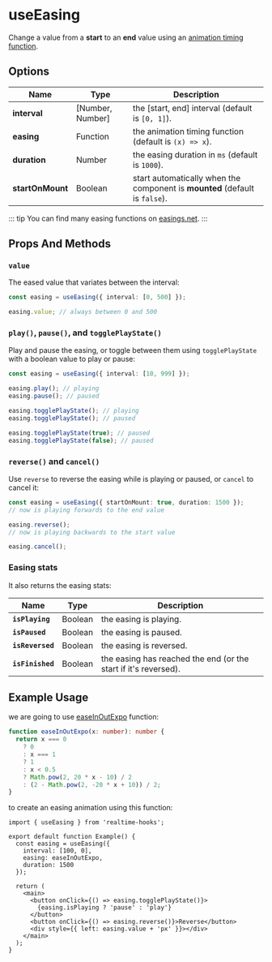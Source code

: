 # useEasing

Change a value from a **start** to an **end** value using an [animation timing function](https://developer.mozilla.org/en-US/docs/Web/CSS/animation-timing-function).

## Options

| Name             | Type             | Description                                                                 |
| ---------------- | ---------------- | --------------------------------------------------------------------------- |
| **interval**     | [Number, Number] | the [start, end] interval (default is `[0, 1]`).                            |
| **easing**       | Function         | the animation timing function (default is `(x) => x`).                      |
| **duration**     | Number           | the easing duration in `ms` (default is `1000`).                            |
| **startOnMount** | Boolean          | start automatically when the component is **mounted** (default is `false`). |

::: tip
You can find many easing functions on [easings.net](https://easings.net/).
:::

## Props And Methods

### `value`

The eased value that variates between the interval:

```ts
const easing = useEasing({ interval: [0, 500] });

easing.value; // always between 0 and 500
```

### `play()`, `pause()`, and `togglePlayState()`

Play and pause the easing, or toggle between them using `togglePlayState` with a boolean value to play or pause:

```ts
const easing = useEasing({ interval: [10, 999] });

easing.play(); // playing
easing.pause(); // paused

easing.togglePlayState(); // playing
easing.togglePlayState(); // paused

easing.togglePlayState(true); // paused
easing.togglePlayState(false); // paused
```

### `reverse()` and `cancel()`

Use `reverse` to reverse the easing while is playing or paused, or `cancel` to cancel it:

```ts
const easing = useEasing({ startOnMount: true, duration: 1500 });
// now is playing forwards to the end value

easing.reverse();
// now is playing backwards to the start value

easing.cancel();
```

### Easing stats

It also returns the easing stats:

| Name             | Type    | Description                                                     |
| ---------------- | ------- | --------------------------------------------------------------- |
| **`isPlaying`**  | Boolean | the easing is playing.                                          |
| **`isPaused`**   | Boolean | the easing is paused.                                           |
| **`isReversed`** | Boolean | the easing is reversed.                                         |
| **`isFinished`** | Boolean | the easing has reached the end (or the start if it's reversed). |

## Example Usage

we are going to use [easeInOutExpo](https://easings.net/#easeInOutExpo) function:

```ts
function easeInOutExpo(x: number): number {
  return x === 0
    ? 0
    : x === 1
    ? 1
    : x < 0.5
    ? Math.pow(2, 20 * x - 10) / 2
    : (2 - Math.pow(2, -20 * x + 10)) / 2;
}
```

to create an easing animation using this function:

```tsx
import { useEasing } from 'realtime-hooks';

export default function Example() {
  const easing = useEasing({
    interval: [100, 0],
    easing: easeInOutExpo,
    duration: 1500
  });

  return (
    <main>
      <button onClick={() => easing.togglePlayState()}>
        {easing.isPlaying ? 'pause' : 'play'}
      </button>
      <button onClick={() => easing.reverse()}>Reverse</button>
      <div style={{ left: easing.value + 'px' }}></div>
    </main>
  );
}
```
